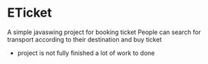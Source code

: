 # ETicket
A simple javaswing project for booking ticket 
People can search for transport according to their destination and buy ticket
* project is not fully finished a lot of work to done

